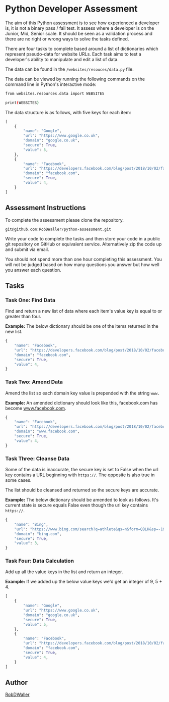 # Python Developer Assessment

The aim of this Python assessment is to see how experienced a developer is, it is not a binary pass / fail test. It assess where a developer is on the Junior, Mid, Senior scale. It should be seen as a validation process and there are no right or wrong ways to solve the tasks defined.

There are four tasks to complete based around a list of dictionaries which represent pseudo-data for website URLs. Each task aims to test a developer's ability to manipulate and edit a list of data.

The data can be found in the `/websites/resouces/data.py` file.

The data can be viewed by running the following commands on the command line in Python's interactive mode:

```bash
from websites.resources.data import WEBSITES

print(WEBSITES)
```

The data structure is as follows, with five keys for each item:

```python
[
    {
        "name": "Google",
        "url": "https://www.google.co.uk",
        "domain": "google.co.uk",
        "secure": True,
        "value": 5,
    },
    {
        "name": "Facebook",
        "url": "https://developers.facebook.com/blog/post/2018/10/02/facebook-login-update/",
        "domain": "facebook.com",
        "secure": True,
        "value": 4,
    }
]
```

## Assessment Instructions

To complete the assessment please clone the repository.

```
git@github.com:RobDWaller/python-assessment.git
```

Write your code to complete the tasks and then store your code in a public git repository on GitHub or equivalent service. Alternatively zip the code up and submit via email.

You should not spend more than one hour completing this assessment. You will not be judged based on how many questions you answer but how well you answer each question.

## Tasks

### Task One: Find Data

Find and return a new list of data where each item's value key is equal to or greater than four.

**Example:** The below dictionary should be one of the items returned in the new list.

```python
{
    "name": "Facebook",
    "url": "https://developers.facebook.com/blog/post/2018/10/02/facebook-login-update/",
    "domain": "facebook.com",
    "secure": True,
    "value": 4,
}
```

### Task Two: Amend Data

Amend the list so each domain key value is prepended with the string `www.`

**Example:** An amended dictionary should look like this, facebook.com has become www.facebook.com.

```python
{
    "name": "Facebook",
    "url": "https://developers.facebook.com/blog/post/2018/10/02/facebook-login-update/",
    "domain": "www.facebook.com",
    "secure": True,
    "value": 4,
}
```

### Task Three: Cleanse Data

Some of the data is inaccurate, the secure key is set to False when the url key contains a URL beginning with `https://`. The opposite is also true in some cases.

The list should be cleansed and returned so the secure keys are accurate.

**Example:** The below dictionary should be amended to look as follows. It's current state is secure equals False even though the url key contains `https://`.

```python
{
    "name": "Bing",
    "url": "https://www.bing.com/search?q=athlete&qs=n&form=QBLH&sp=-1&pq=athlete&sc=8-7&sk=&cvid=53830DD7FB2E47B7A5D9CF27F106BC9A",
    "domain": "bing.com",
    "secure": True,
    "value": 3,
}
```

### Task Four: Data Calculation

Add up all the value keys in the list and return an integer.

**Example:** If we added up the below value keys we'd get an integer of 9, 5 + 4.

```python
[
    {
        "name": "Google",
        "url": "https://www.google.co.uk",
        "domain": "google.co.uk",
        "secure": True,
        "value": 5,
    },
    {
        "name": "Facebook",
        "url": "https://developers.facebook.com/blog/post/2018/10/02/facebook-login-update/",
        "domain": "facebook.com",
        "secure": True,
        "value": 4,
    }
]
```

## Author

[RobDWaller](https://twitter.com/RobDWaller)

